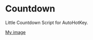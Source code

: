 # Countdown

Little Countdown Script for AutoHotKey.

[My image](https://raw.githubusercontent.com/Skhowl/Countdown/main/img/Showcase.png)
